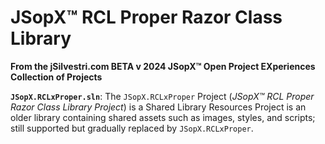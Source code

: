﻿
# JSopX™ RCL Proper Razor Class Library

**From the ﻿jSilvestri.com BETA v 2024 JSopX™ Open Project EXperiences Collection of Projects**

<!-- START JSOPX NOVA DOCX HEADER

workflowState: Is Production Ready
group: "JSopX™ Bridge Too Far"
subGroup: "README"
isDraft: false
isProductionReady: true
toc: true
END JSOPX NOVA DOCX HEADER -->

**`JSopX.RCLxProper.sln`**: The `JSopX.RCLxProper` Project (_JSopX™ RCL Proper Razor Class Library Project_) is a Shared Library Resources Project is an older library containing shared assets such as images, styles, and scripts; still supported but gradually replaced by `JSopX.RCLxProper`.
